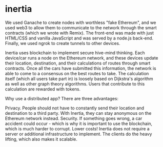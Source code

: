 # inertia
We used Ganache to create nodes with worthless "fake Ethereum", 
and we used web3 to allow them to communicate to the network through the smart contracts (which we wrote with Remix). 
The front-end was made with just HTML/CSS and vanilla JavaScript and was served by a node.js back-end. 
Finally, we used ngrok to create tunnels to other devices.

Inertia uses blockchain to implement secure hive-mind thinking. 
Each device/car runs a node on the Ethereum network, and these devices update their location, destination, and their calculations of routes through smart contracts. 
Once all the cars have submitted this information, the network is able to come to a consensus on the best routes to take. 
The calculation itself (which all users take part in) is loosely based on Dijkstra's algorithm as well as other graph theory algorithms. 
Users that contribute to this calculation are rewarded with tokens.

Why use a distributed app? There are three advantages:

Privacy. People should not have to constantly send their location and destination to a third party. 
With Inertia, they can stay anonymous on the Ethereum network instead.
Security. If something goes wrong, a car accident could occur - which is why it is important to use the blockchain, which is much harder to corrupt.
Lower costs! Inertia does not require a server or additional infrastructure to implement. The clients do the heavy lifting, which also makes it scalable.
